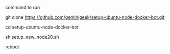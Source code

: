 command to run 

git clone https://github.com/geminigeek/setup-ubuntu-node-docker-bot.git

cd setup-ubuntu-node-docker-bot

sh setup_new_node20.sh

reboot